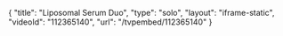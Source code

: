 {
    "title": "Liposomal Serum Duo",
    "type": "solo",
    "layout": "iframe-static",
    "videoId": "112365140",
    "url": "\/tvpembed\/112365140"
}